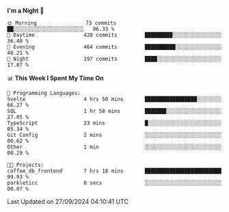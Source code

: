 <!--START_SECTION:waka-->
**I'm a Night 🦉** 

```text
🌞 Morning                73 commits          ██░░░░░░░░░░░░░░░░░░░░░░░   06.33 % 
🌆 Daytime                420 commits         █████████░░░░░░░░░░░░░░░░   36.40 % 
🌃 Evening                464 commits         ██████████░░░░░░░░░░░░░░░   40.21 % 
🌙 Night                  197 commits         ████░░░░░░░░░░░░░░░░░░░░░   17.07 % 
```


📊 **This Week I Spent My Time On** 

```text
💬 Programming Languages: 
Svelte                   4 hrs 50 mins       █████████████████░░░░░░░░   66.27 % 
SQL                      1 hr 58 mins        ███████░░░░░░░░░░░░░░░░░░   27.05 % 
TypeScript               23 mins             █░░░░░░░░░░░░░░░░░░░░░░░░   05.34 % 
Git Config               2 mins              ░░░░░░░░░░░░░░░░░░░░░░░░░   00.62 % 
Other                    1 min               ░░░░░░░░░░░░░░░░░░░░░░░░░   00.29 % 

🐱‍💻 Projects: 
coffee_db_frontend       7 hrs 18 mins       █████████████████████████   99.93 % 
parkleticc               0 secs              ░░░░░░░░░░░░░░░░░░░░░░░░░   00.07 % 
```


 Last Updated on 27/09/2024 04:10:41 UTC
<!--END_SECTION:waka-->

